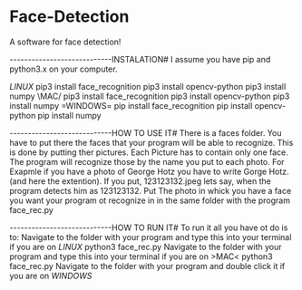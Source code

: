 # Face-Detection
A software for face detection!

----------------------------INSTALATION#
I assume you have pip and python3.x on your computer.

$LINUX$
pip3 install face_recognition
pip3 install opencv-python
pip3 install numpy
\MAC/
pip3 install face_recognition
pip3 install opencv-python
pip3 install numpy
=WINDOWS=
pip install face_recognition
pip install opencv-python
pip install numpy

----------------------------HOW TO USE IT#
There is a faces folder. You have to put there the faces that your program will be able to recognize. 
This is done by putting ther pictures. 
Each Picture has to contain only one face.
The program will recognize those by the name you put to each photo. For Exapmle if you have a photo of George Hotz you have to write Gorge Hotz.(and here the extention). If you put, 123123132.jpeg lets say, when the program detects him as 123123132.
Put The photo in whick you have a face you want your program ot recognize in in the same folder with the program face_rec.py

----------------------------HOW TO RUN IT#
To run it all you have ot do is to:
Navigate to the folder with your program and type this into your terminal if you are on $LINUX$
python3 face_rec.py
Navigate to the folder with your program and type this into your terminal if you are on >MAC<
python3 face_rec.py
Navigate to the folder with your program and double click it if you are on _WINDOWS_

